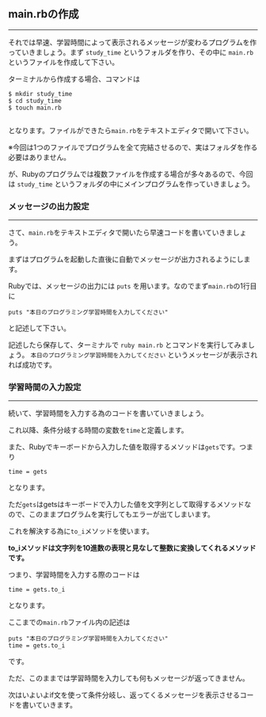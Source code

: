 ## main.rbの作成
****

それでは早速、学習時間によって表示されるメッセージが変わるプログラムを作っていきましょう。まず `study_time` というフォルダを作り、その中に
`main.rb` というファイルを作成して下さい。

ターミナルから作成する場合、コマンドは
```
$ mkdir study_time
$ cd study_time
$ touch main.rb


```
となります。ファイルができたら`main.rb`をテキストエディタで開いて下さい。

※今回は1つのファイルでプログラムを全て完結させるので、実はフォルダを作る必要はありません。

が、Rubyのプログラムでは複数ファイルを作成する場合が多々あるので、今回は `study_time` というフォルダの中にメインプログラムを作っていきましょう。  


### メッセージの出力設定
****

さて、`main.rb`をテキストエディタで開いたら早速コードを書いていきましょう。

まずはプログラムを起動した直後に自動でメッセージが出力されるようにします。

Rubyでは、メッセージの出力には `puts` を用います。なのでまず`main.rb`の1行目に

```
puts "本日のプログラミング学習時間を入力してください"
```
と記述して下さい。

記述したら保存して、ターミナルで `ruby main.rb` とコマンドを実行してみましょう。
`本日のプログラミング学習時間を入力してください`
というメッセージが表示されれば成功です。  


### 学習時間の入力設定
****

続いて、学習時間を入力する為のコードを書いていきましょう。

これ以降、条件分岐する時間の変数を`time`と定義します。

また、Rubyでキーボードから入力した値を取得するメソッドは`gets`です。つまり

`time = gets`

となります。

ただ`gets`はgetsはキーボードで入力した値を文字列として取得するメソッドなので、このままプログラムを実行してもエラーが出てしまいます。

これを解決する為に`to_i`メソッドを使います。

**to_iメソッドは文字列を10進数の表現と見なして整数に変換してくれるメソッドです。**

つまり、学習時間を入力する際のコードは

`time = gets.to_i`

となります。

ここまでの`main.rb`ファイル内の記述は

```
puts "本日のプログラミング学習時間を入力してください"
time = gets.to_i
```

です。

ただ、このままでは学習時間を入力しても何もメッセージが返ってきません。

次はいよいよif文を使って条件分岐し、返ってくるメッセージを表示させるコードを書いていきます。
